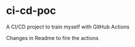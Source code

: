 # ci-cd-poc
A CI/CD project to train myself with GitHub Actions

Changes in Readme to fire the actions
